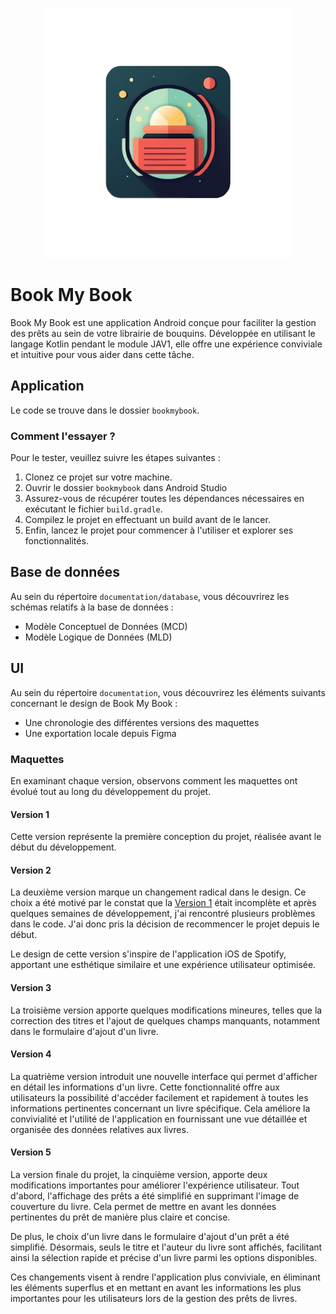 <p align="center">
<img width="400" height="400" src="https://github.com/lpodev/bookMyBook/blob/main/logo.png">
</p>

# Book My Book

Book My Book est une application Android conçue pour faciliter la gestion des prêts au sein de votre librairie de bouquins. Développée en utilisant le langage Kotlin pendant le module JAV1, elle offre une expérience conviviale et intuitive pour vous aider dans cette tâche.

## Application

Le code se trouve dans le dossier `bookmybook`.

### Comment l'essayer ?

Pour le tester, veuillez suivre les étapes suivantes :

1. Clonez ce projet sur votre machine.
2. Ouvrir le dossier `bookmybook` dans Android Studio
3. Assurez-vous de récupérer toutes les dépendances nécessaires en exécutant le fichier `build.gradle`.
4. Compilez le projet en effectuant un build avant de le lancer.
5. Enfin, lancez le projet pour commencer à l'utiliser et explorer ses fonctionnalités.

## Base de données

Au sein du répertoire `documentation/database`, vous découvrirez les schémas relatifs à la base de données :

- Modèle Conceptuel de Données (MCD)
- Modèle Logique de Données (MLD)

## UI

Au sein du répertoire `documentation`, vous découvrirez les éléments suivants concernant le design de Book My Book :

- Une chronologie des différentes versions des maquettes
- Une exportation locale depuis Figma

### Maquettes

En examinant chaque version, observons comment les maquettes ont évolué tout au long du développement du projet.

#### Version 1

Cette version représente la première conception du projet, réalisée avant le début du développement.

#### Version 2

La deuxième version marque un changement radical dans le design. Ce choix a été motivé par le constat que la [Version 1](#version-1) était incomplète et après quelques semaines de développement, j'ai rencontré plusieurs problèmes dans le code. J'ai donc pris la décision de recommencer le projet depuis le début.

Le design de cette version s'inspire de l'application iOS de Spotify, apportant une esthétique similaire et une expérience utilisateur optimisée.

#### Version 3

La troisième version apporte quelques modifications mineures, telles que la correction des titres et l'ajout de quelques champs manquants, notamment dans le formulaire d'ajout d'un livre.

#### Version 4

La quatrième version introduit une nouvelle interface qui permet d'afficher en détail les informations d'un livre. Cette fonctionnalité offre aux utilisateurs la possibilité d'accéder facilement et rapidement à toutes les informations pertinentes concernant un livre spécifique. Cela améliore la convivialité et l'utilité de l'application en fournissant une vue détaillée et organisée des données relatives aux livres.

#### Version 5

La version finale du projet, la cinquième version, apporte deux modifications importantes pour améliorer l'expérience utilisateur. Tout d'abord, l'affichage des prêts a été simplifié en supprimant l'image de couverture du livre. Cela permet de mettre en avant les données pertinentes du prêt de manière plus claire et concise.

De plus, le choix d'un livre dans le formulaire d'ajout d'un prêt a été simplifié. Désormais, seuls le titre et l'auteur du livre sont affichés, facilitant ainsi la sélection rapide et précise d'un livre parmi les options disponibles.

Ces changements visent à rendre l'application plus conviviale, en éliminant les éléments superflus et en mettant en avant les informations les plus importantes pour les utilisateurs lors de la gestion des prêts de livres.
